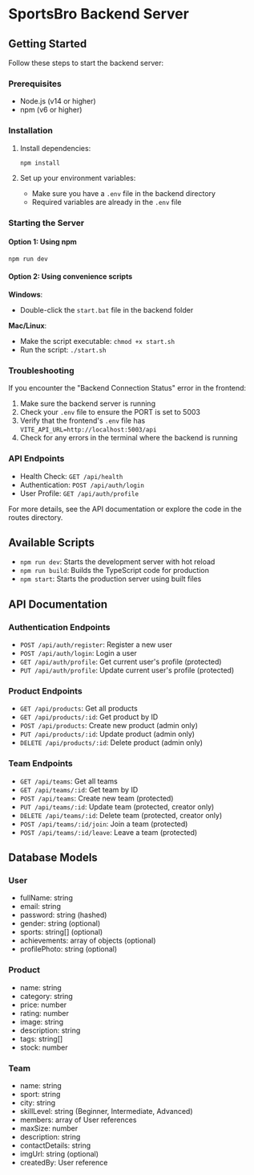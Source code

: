 # SportsBro Backend Server

## Getting Started

Follow these steps to start the backend server:

### Prerequisites

- Node.js (v14 or higher)
- npm (v6 or higher)

### Installation

1. Install dependencies:
   ```
   npm install
   ```

2. Set up your environment variables:
   - Make sure you have a `.env` file in the backend directory
   - Required variables are already in the `.env` file

### Starting the Server

#### Option 1: Using npm

```
npm run dev
```

#### Option 2: Using convenience scripts

**Windows**:
- Double-click the `start.bat` file in the backend folder

**Mac/Linux**:
- Make the script executable: `chmod +x start.sh`
- Run the script: `./start.sh`

### Troubleshooting

If you encounter the "Backend Connection Status" error in the frontend:

1. Make sure the backend server is running
2. Check your `.env` file to ensure the PORT is set to 5003
3. Verify that the frontend's `.env` file has `VITE_API_URL=http://localhost:5003/api`
4. Check for any errors in the terminal where the backend is running

### API Endpoints

- Health Check: `GET /api/health`
- Authentication: `POST /api/auth/login`
- User Profile: `GET /api/auth/profile`

For more details, see the API documentation or explore the code in the routes directory.

## Available Scripts

- `npm run dev`: Starts the development server with hot reload
- `npm run build`: Builds the TypeScript code for production
- `npm start`: Starts the production server using built files

## API Documentation

### Authentication Endpoints

- `POST /api/auth/register`: Register a new user
- `POST /api/auth/login`: Login a user
- `GET /api/auth/profile`: Get current user's profile (protected)
- `PUT /api/auth/profile`: Update current user's profile (protected)

### Product Endpoints

- `GET /api/products`: Get all products
- `GET /api/products/:id`: Get product by ID
- `POST /api/products`: Create new product (admin only)
- `PUT /api/products/:id`: Update product (admin only)
- `DELETE /api/products/:id`: Delete product (admin only)

### Team Endpoints

- `GET /api/teams`: Get all teams
- `GET /api/teams/:id`: Get team by ID
- `POST /api/teams`: Create new team (protected)
- `PUT /api/teams/:id`: Update team (protected, creator only)
- `DELETE /api/teams/:id`: Delete team (protected, creator only)
- `POST /api/teams/:id/join`: Join a team (protected)
- `POST /api/teams/:id/leave`: Leave a team (protected)

## Database Models

### User
- fullName: string
- email: string
- password: string (hashed)
- gender: string (optional)
- sports: string[] (optional)
- achievements: array of objects (optional)
- profilePhoto: string (optional)

### Product
- name: string
- category: string
- price: number
- rating: number
- image: string
- description: string
- tags: string[]
- stock: number

### Team
- name: string
- sport: string
- city: string
- skillLevel: string (Beginner, Intermediate, Advanced)
- members: array of User references
- maxSize: number
- description: string
- contactDetails: string
- imgUrl: string (optional)
- createdBy: User reference 